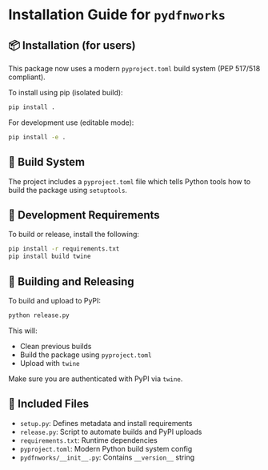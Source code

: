 # Installation Guide for `pydfnworks`

## 📦 Installation (for users)

This package now uses a modern `pyproject.toml` build system (PEP 517/518 compliant).

To install using pip (isolated build):

```bash
pip install .
```

For development use (editable mode):

```bash
pip install -e .
```

## 🔧 Build System

The project includes a `pyproject.toml` file which tells Python tools how to build the package using `setuptools`.

## 🧪 Development Requirements

To build or release, install the following:

```bash
pip install -r requirements.txt
pip install build twine
```

## 🚀 Building and Releasing

To build and upload to PyPI:

```bash
python release.py
```

This will:
- Clean previous builds
- Build the package using `pyproject.toml`
- Upload with `twine`

Make sure you are authenticated with PyPI via `twine`.

## 📁 Included Files

- `setup.py`: Defines metadata and install requirements
- `release.py`: Script to automate builds and PyPI uploads
- `requirements.txt`: Runtime dependencies
- `pyproject.toml`: Modern Python build system config
- `pydfnworks/__init__.py`: Contains `__version__` string
